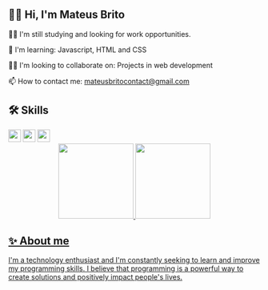 ##  🤙🏻 Hi, I'm Mateus Brito
👩‍💻 I'm still studying and looking for work opportunities.

🧠 I'm learning: Javascript, HTML and CSS

👯‍♀️ I'm looking to collaborate on: Projects in web development

📫 How to contact me: mateusbritocontact@gmail.com

## 🛠 Skills
<div align="left">
  <img height="25em" src="https://img.shields.io/badge/JavaScript-323330?style=for-the-badge&logo=javascript&logoColor=F7DF1E"/>
  <img height="25em" src="https://img.shields.io/badge/HTML5-E34F26?style=for-the-badge&logo=html5&logoColor=white"/>
  <img height="25em" src="https://img.shields.io/badge/CSS3-1572B6?style=for-the-badge&logo=css3&logoColor=white"/>

</div>
<div align="center">
 <a href="https://github.com/Mateusbrito1">
 <img height="150em" src="https://github-readme-stats.vercel.app/api?username=Mateusbrito1&show_icons=true&theme=dracula"/>
 <img height="150em" src="https://github-readme-stats.vercel.app/api/top-langs/?username=Mateusbrito1&layout=compact&langs_count=7&theme=dracula"/>
</div>
  
## ✨ About me
I'm a technology enthusiast and I'm constantly seeking to learn and improve my programming skills. I believe that programming is a powerful way to create solutions and positively impact people's lives.

